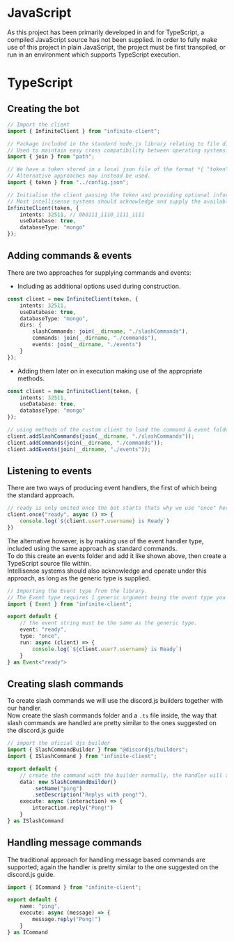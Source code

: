 # JavaScript

As this project has been primarily developed in and for TypeScript, a compiled JavaScript source has not been supplied. In order to fully make use of this project in plain JavaScript, the project must be first transpiled, or run in an environment which supports TypeScript execution.

# TypeScript

## Creating the bot
```ts
// Import the client
import { InfiniteClient } from "infinite-client";

// Package included in the standard node.js library relating to file directories.
// Used to maintain easy cross compatibility between operating systems.
import { join } from "path";

// We have a token stored in a local json file of the format *{ "token": "your-token" }*
// Alternative approaches may instead be used.
import { token } from "../config.json";

// Initialise the client passing the token and providing optional information.
// Most intellisense systems should acknowledge and supply the available options.
InfiniteClient(token, {
    intents: 32511, // 0b0111_1110_1111_1111
    useDatabase: true,
    databaseType: "mongo"
});
```

## Adding commands & events

There are two approaches for supplying commands and events:
- Including as additional options used during construction.
```ts
const client = new InfiniteClient(token, {
    intents: 32511,
    useDatabase: true,
    databaseType: "mongo",
    dirs: {
        slashCommands: join(__dirname, "./slashCommands"),
        commands: join(__dirname, "./commands"),
        events: join(__dirname, "./events")
    }
});
```
- Adding them later on in execution making use of the appropriate methods.
```ts
const client = new InfiniteClient(token, {
    intents: 32511,
    useDatabase: true,
    databaseType: "mongo"
});

// using methods of the custom client to load the command & event folders
client.addSlashCommands(join(__dirname, "./slashCommands"));
client.addCommands(join(__dirname, "./commands"));
client.addEvents(join(__dirname, "./events"));
```

## Listening to events

There are two ways of producing event handlers, the first of which being the standard approach.
```ts
// ready is only emited once the bot starts thats why we use "once" here instead of "on"
client.once("ready", async () => {
    console.log(`${client.user?.username} is Ready`)
})
```
The alternative however, is by making use of the event handler type, included using the same approach as standard commands.\
To do this create an events folder and add it like shown above, then create a TypeScript source file within.\
Intellisense systems should also acknowledge and operate under this approach, as long as the generic type is supplied.
```ts
// Importing the Event type from the library.
// The Event type requires 1 generic argument being the event type you wish to handle.
import { Event } from "infinite-client";

export default {
    // the event string must be the same as the generic type.
    event: "ready",
    type: "once",
    run: async (client) => {
        console.log(`${client.user?.username} is Ready`)
    }
} as Event<"ready">
```

## Creating slash commands
To create slash commands we will use the discord.js builders together with our handler.\
Now create the slash commands folder and a `.ts` file inside, the way that slash commands are handled are pretty similar to the ones suggested on the discord.js guide
```ts
// import the oficial djs builder
import { SlashCommandBuilder } from "@discordjs/builders";
import { ISlashCommand } from "infinite-client";

export default {
    // create the command with the builder normally, the handler will take of everything
    data: new SlashCommandBuilder()
        .setName("ping")
        .setDescription("Replys with pong!"),
    execute: async (interaction) => {
        interaction.reply("Pong!")
    }
} as ISlashCommand
```

## Handling message commands
The traditional approach for handling message based commands are supported; again the handler is pretty similar to the one suggested on the discord.js guide.
```ts
import { ICommand } from "infinite-client";

export default {
    name: "ping",
    execute: async (message) => {
        message.reply("Pong!")
    }
} as ICommand
```